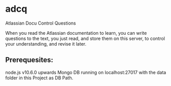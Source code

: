 # adcq
Atlassian Docu Control Questions

When you read the Atlassian documentation to learn, you can write questions to the text, you just read, and store them on this server, to control your understanding, and revise it later.

## Prerequesites:
node.js v10.6.0 upwards
Mongo DB running on localhost:27017 with the data folder in this Project as DB Path.

